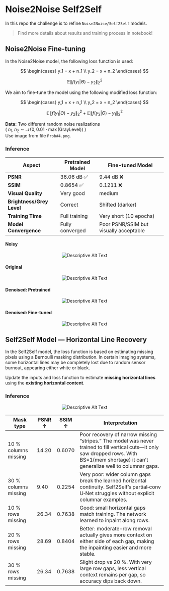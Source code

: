 # Noise2Noise Self2Self

In this repo the challenge is to refine `Noise2Noise/Self2Self` models.<br>  
> Find more details about results and training process in notebook!

## Noise2Noise Fine-tuning
In the Noise2Noise model, the following loss function is used:

$$
\begin{cases}
y_1 = x + n_1 \\
y_2 = x + n_2
\end{cases}
$$

$$
\mathbb{E}{\left\| f(y_1|\Theta) - y_2 \right\|_2^2}
$$

We aim to fine-tune the model using the following modified loss function:

$$
\begin{cases}
y_1 = x + n_1 \\
y_2 = x + n_2
\end{cases}
$$

$$
\mathbb{E}{ \left\| f(y_1|\Theta) - y_2 \right\|_2^2 } + \mathbb{E}{ \left\| f(y_2|\Theta) - y_1 \right\|_2^2}
$$

**Data:** Two different random noise realizations  
( $n_1, n_2 \sim \mathcal{N}(0, 0.01 \cdot \max(\text{GrayLevel}))$ )  
Use image from file `Prob#4.png`.


### Inference 
| Aspect                  | Pretrained Model | Fine-tuned Model   |
|-------------------------|------------------|---------------------|
| **PSNR**                | 36.06 dB ✅      | 9.44 dB ❌          |
| **SSIM**                | 0.8654 ✅        | 0.1211 ❌           |
| **Visual Quality**      | Very good        |  medium |
| **Brightness/Grey Level** | Correct         | Shifted (darker)    |
| **Training Time**       | Full training     | Very short (10 epochs) |
| **Model Convergence**   | Fully converged   | Poor PSNR/SSIM but visually acceptable |

#### Noisy 
<p align="center">
    <img src="images/noisy.png" alt="Descriptive Alt Text" class="fit-width-image">
</p>

#### Original 
<p align="center">
    <img src="Prob4.png" alt="Descriptive Alt Text" class="fit-width-image">
</p>

#### Denoised: Pretrained 
<p align="center">
    <img src="images/denoised_1000_Pretrained.png" alt="Descriptive Alt Text" class="fit-width-image">
</p>

#### Denoised: Fine-tuned 
<p align="center">
    <img src="images/denoised_1000_fine-tuned.png" alt="Descriptive Alt Text" class="fit-width-image">
</p>

## Self2Self Model — Horizontal Line Recovery

In the Self2Self model, the loss function is based on estimating missing pixels using a Bernoulli masking distribution. In certain imaging systems, some horizontal lines may be completely lost due to random sensor burnout, appearing either white or black.

Update the inputs and loss function to estimate **missing horizontal lines** using the **existing horizontal content**.

### Inference
<p align="center">
    <img src="images/S2S.png" alt="Descriptive Alt Text" class="fit-height-image">
</p>

| Mask type                | PSNR ↑ | SSIM ↑  | Interpretation                                                                                                                                     |
|-------------------------|--------|---------|----------------------------------------------------------------------------------------------------------------------------------------------------|
| 10 % columns missing     | 14.20  | 0.6070  | Poor recovery of narrow missing “stripes.” The model was never trained to fill vertical cuts—it only saw dropped rows. With BS=1(mem shortage) it can’t generalize well to columnar gaps. |
| 30 % columns missing     | 9.40   | 0.2254  | Very poor: wider column gaps break the learned horizontal continuity. Self2Self’s partial‑conv U‑Net struggles without explicit columnar examples. |
| 10 % rows missing        | 26.34  | 0.7638  | Good: small horizontal gaps match training. The network learned to inpaint along rows.                                                            |
| 20 % rows missing        | 28.69  | 0.8404  | Better: moderate-row removal actually gives more context on either side of each gap, making the inpainting easier and more stable.               |
| 30 % rows missing        | 26.34  | 0.7638  | Slight drop vs 20 %. With very large row gaps, less vertical context remains per gap, so accuracy dips back down.                                 |
